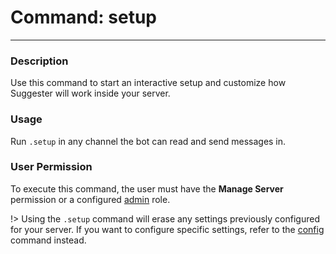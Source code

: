 # Command: setup
---
### Description
Use this command to start an interactive setup and customize how Suggester will work inside your server.

### Usage
Run `.setup` in any channel the bot can read and send messages in.

### User Permission
To execute this command, the user must have the **Manage Server** permission or a configured [admin](/config/adminroles.md) role.

!> Using the `.setup` command will erase any settings previously configured for your server. If you want to configure specific settings, refer to the [config](/config/configuration.md) command instead.